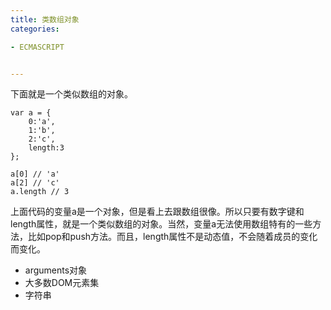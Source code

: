 ```yaml
---
title: 类数组对象
categories: 

- ECMASCRIPT


---
```


下面就是一个类似数组的对象。
```
var a = {
    0:'a',
    1:'b',
    2:'c',
    length:3
};

a[0] // 'a'
a[2] // 'c'
a.length // 3
```
上面代码的变量a是一个对象，但是看上去跟数组很像。所以只要有数字键和length属性，就是一个类似数组的对象。当然，变量a无法使用数组特有的一些方法，比如pop和push方法。而且，length属性不是动态值，不会随着成员的变化而变化。


- arguments对象
- 大多数DOM元素集
- 字符串
